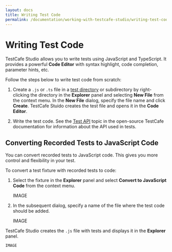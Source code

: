 ```yaml
---
layout: docs
title: Writing Test Code
permalink: /documentation/working-with-testcafe-studio/writing-test-code
---
```

# Writing Test Code

TestCafe Studio allows you to write tests using JavaScript and TypeScript. It provides a powerful **Code Editor** with syntax highlight, code completion, parameter hints, etc.

Follow the steps below to write test code from scratch:

1. Create a `.js` or `.ts` file in a [test directory](organizing-tests.md#test-directory) or subdirectory by right-clicking the directory in the **Explorer** panel and selecting **New File** from the context menu. In the **New File** dialog, specify the file name and click **Create**. TestCafe Stuido creates the test file and opens it in the **Code Editor**.

2. Write the test code. See the [Test API](https://devexpress.github.io/testcafe/documentation/test-api/) topic in the open-source TestCafe documentation for information about the API used in tests.

## Converting Recorded Tests to JavaScript Code

You can convert recorded tests to JavaScript code. This gives you more control and flexibility in your test.

To convert a test fixture with recorded tests to code:

1. Select the fixture in the **Explorer** panel and select **Convert to JavaScript Code** from the context menu.

    IMAGE

2. In the subsequent dialog, specify a name of the file where the test code should be added.

    IMAGE

TestCafe Studio creates the `.js` file with tests and displays it in the **Explorer** panel.

    IMAGE
